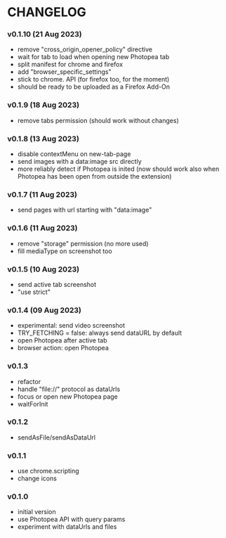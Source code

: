  # CHANGELOG

 ### v0.1.10 (21 Aug 2023)
 - remove "cross_origin_opener_policy" directive
 - wait for tab to load when opening new Photopea tab
 - split manifest for chrome and firefox
 - add "browser_specific_settings"
 - stick to chrome. API (for firefox too, for the moment)
 - should be ready to be uploaded as a Firefox Add-On

 ### v0.1.9 (18 Aug 2023)
 - remove tabs permission (should work without changes)

 ### v0.1.8 (13 Aug 2023)
 - disable contextMenu on new-tab-page
 - send images with a data:image src directly
 - more reliably detect if Photopea is inited (now should work also when Photopea has been open from outside the extension)

 ### v0.1.7 (11 Aug 2023)
 - send pages with url starting with "data:image"

 ### v0.1.6 (11 Aug 2023)
 - remove "storage" permission (no more used)
 - fill mediaType on screenshot too

 ### v0.1.5 (10 Aug 2023)
 - send active tab screenshot
 - "use strict"

 ### v0.1.4 (09 Aug 2023)
 - experimental: send video screenshot
 - TRY_FETCHING = false: always send dataURL by default
 - open Photopea after active tab
 - browser action: open Photopea

 ### v0.1.3
 - refactor
 - handle "file://" protocol as dataUrls
 - focus or open new Photopea page
 - waitForInit

 ### v0.1.2
 - sendAsFile/sendAsDataUrl

 ### v0.1.1
 - use chrome.scripting
 - change icons

 ### v0.1.0
 - initial version
 - use Photopea API with query params
 - experiment with dataUrls and files
